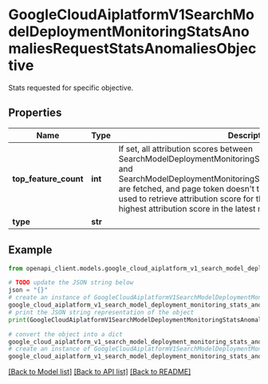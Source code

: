 # GoogleCloudAiplatformV1SearchModelDeploymentMonitoringStatsAnomaliesRequestStatsAnomaliesObjective

Stats requested for specific objective.

## Properties

Name | Type | Description | Notes
------------ | ------------- | ------------- | -------------
**top_feature_count** | **int** | If set, all attribution scores between SearchModelDeploymentMonitoringStatsAnomaliesRequest.start_time and SearchModelDeploymentMonitoringStatsAnomaliesRequest.end_time are fetched, and page token doesn&#39;t take effect in this case. Only used to retrieve attribution score for the top Features which has the highest attribution score in the latest monitoring run. | [optional] 
**type** | **str** |  | [optional] 

## Example

```python
from openapi_client.models.google_cloud_aiplatform_v1_search_model_deployment_monitoring_stats_anomalies_request_stats_anomalies_objective import GoogleCloudAiplatformV1SearchModelDeploymentMonitoringStatsAnomaliesRequestStatsAnomaliesObjective

# TODO update the JSON string below
json = "{}"
# create an instance of GoogleCloudAiplatformV1SearchModelDeploymentMonitoringStatsAnomaliesRequestStatsAnomaliesObjective from a JSON string
google_cloud_aiplatform_v1_search_model_deployment_monitoring_stats_anomalies_request_stats_anomalies_objective_instance = GoogleCloudAiplatformV1SearchModelDeploymentMonitoringStatsAnomaliesRequestStatsAnomaliesObjective.from_json(json)
# print the JSON string representation of the object
print(GoogleCloudAiplatformV1SearchModelDeploymentMonitoringStatsAnomaliesRequestStatsAnomaliesObjective.to_json())

# convert the object into a dict
google_cloud_aiplatform_v1_search_model_deployment_monitoring_stats_anomalies_request_stats_anomalies_objective_dict = google_cloud_aiplatform_v1_search_model_deployment_monitoring_stats_anomalies_request_stats_anomalies_objective_instance.to_dict()
# create an instance of GoogleCloudAiplatformV1SearchModelDeploymentMonitoringStatsAnomaliesRequestStatsAnomaliesObjective from a dict
google_cloud_aiplatform_v1_search_model_deployment_monitoring_stats_anomalies_request_stats_anomalies_objective_from_dict = GoogleCloudAiplatformV1SearchModelDeploymentMonitoringStatsAnomaliesRequestStatsAnomaliesObjective.from_dict(google_cloud_aiplatform_v1_search_model_deployment_monitoring_stats_anomalies_request_stats_anomalies_objective_dict)
```
[[Back to Model list]](../README.md#documentation-for-models) [[Back to API list]](../README.md#documentation-for-api-endpoints) [[Back to README]](../README.md)


